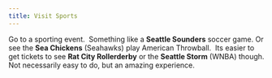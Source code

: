```yaml
---
title: Visit Sports
---
```

Go to a sporting event.  Something like a **Seattle Sounders** soccer game. Or see the **Sea Chickens** (Seahawks) play American Throwball.  Its easier to get tickets to see **Rat City Rollerderby** or the **Seattle Storm** (WNBA) though. Not necessarily easy to do, but an amazing experience.